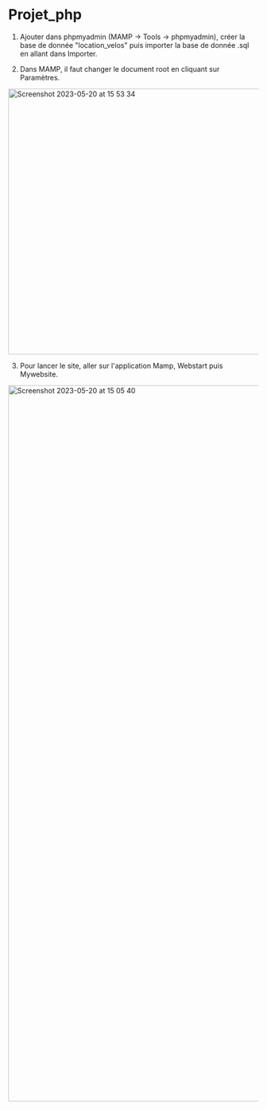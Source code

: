 # Projet_php

1) Ajouter dans phpmyadmin (MAMP -> Tools -> phpmyadmin), créer la base de donnée "location_velos" puis importer la base de donnée .sql en allant dans Importer. 



2) Dans MAMP, il faut changer le document root en cliquant sur Paramètres. 
<img width="534" alt="Screenshot 2023-05-20 at 15 53 34" src="https://github.com/Marnoshy/Projet_php/assets/134146400/28c5b59f-b54e-433b-b29c-7d8b8d31f446">



3) Pour lancer le site, aller sur l'application Mamp, Webstart puis Mywebsite. 

<img width="1439" alt="Screenshot 2023-05-20 at 15 05 40" src="https://github.com/Marnoshy/Projet_php/assets/134146400/d6168a67-dd7d-45b5-88f3-6849c6e6efe4">
